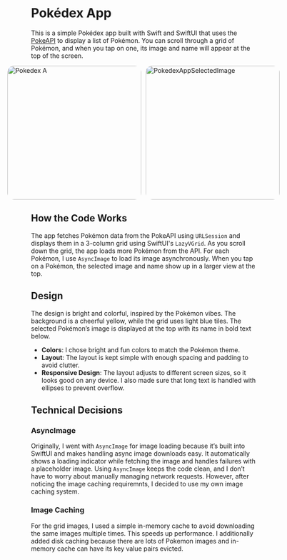 # Pokédex App
This is a simple Pokédex app built with Swift and SwiftUI that uses the [PokeAPI](https://pokeapi.co/) to display a list of Pokémon. You can scroll through a grid of Pokémon, and when you tap on one, its image and name will appear at the top of the screen.

<div style="display: flex; justify-content: center; gap: 10px;">
  <img src="https://github.com/user-attachments/assets/a4d51a91-a498-4b14-b97a-8934a012b870" alt="Pokedex A" style="width: 300px; height: auto; border-radius: 15px;">
  <img src="https://github.com/user-attachments/assets/aa5aba7b-ce10-4c66-807a-978e086dfa9c" alt="PokedexAppSelectedImage" style="width: 300px; height: auto; border-radius: 15px;">
</div>

## How the Code Works

The app fetches Pokémon data from the PokeAPI using `URLSession` and displays them in a 3-column grid using SwiftUI's `LazyVGrid`. As you scroll down the grid, the app loads more Pokémon from the API. For each Pokémon, I use `AsyncImage` to load its image asynchronously. When you tap on a Pokémon, the selected image and name show up in a larger view at the top.

## Design

The design is bright and colorful, inspired by the Pokémon vibes. The background is a cheerful yellow, while the grid uses light blue tiles. The selected Pokémon’s image is displayed at the top with its name in bold text below.

- **Colors**: I chose bright and fun colors to match the Pokémon theme.
- **Layout**: The layout is kept simple with enough spacing and padding to avoid clutter.
- **Responsive Design**: The layout adjusts to different screen sizes, so it looks good on any device. I also made sure that long text is handled with ellipses to prevent overflow.

## Technical Decisions

### AsyncImage
Originally, I went with `AsyncImage` for image loading because it’s built into SwiftUI and makes handling async image downloads easy. It automatically shows a loading indicator while fetching the image and handles failures with a placeholder image. Using `AsyncImage` keeps the code clean, and I don’t have to worry about manually managing network requests. However, after noticing the image caching requiremnts, I decided to use my own image caching system.

### Image Caching
For the grid images, I used a simple in-memory cache to avoid downloading the same images multiple times. This speeds up performance. I additionally added disk caching because there are lots of Pokemon images and in-memory cache can have its key value pairs evicted.
